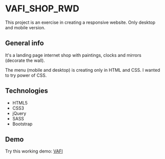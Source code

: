 # VAFI_SHOP_RWD

This project is an exercise in creating a responsive website. Only
desktop and mobile version. 

## General info

It's a landing page internet shop with paintings, clocks and mirrors (decorate the wall).

The menu (mobile and desktop) is creating only in HTML and CSS. 
I wanted to try power of CSS.

## Technologies

* HTML5
* CSS3
* jQuery
* SASS
* Bootstrap

## Demo

Try this working demo: [VAFI](https://rso21.github.io/VAFI_RWD/)

